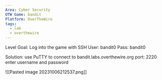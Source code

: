 ```yaml
---
Area: Cyber Security
OTW Game: bandit
Platform: OverTheWire
tags:
  - lab
  - overthewire
---
```

Level Goal: Log into the game with SSH
User: bandit0
Pass: bandit0

Solution:
use PuTTY to connect to bandit.labs.overthewire.org port: 2220
enter username and password

![[Pasted image 20231006212537.png]]